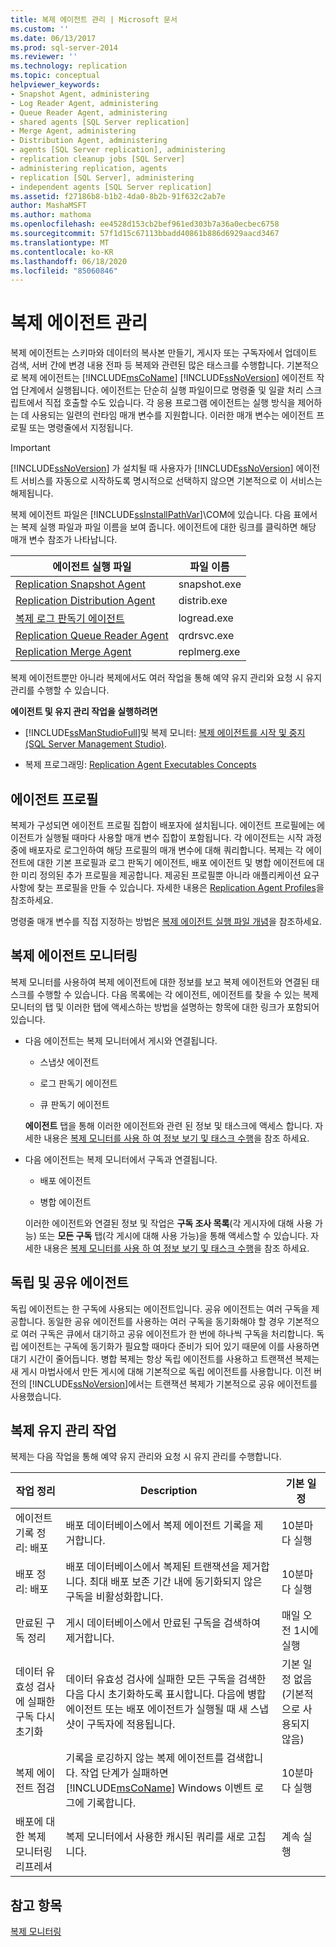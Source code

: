 ```yaml
---
title: 복제 에이전트 관리 | Microsoft 문서
ms.custom: ''
ms.date: 06/13/2017
ms.prod: sql-server-2014
ms.reviewer: ''
ms.technology: replication
ms.topic: conceptual
helpviewer_keywords:
- Snapshot Agent, administering
- Log Reader Agent, administering
- Queue Reader Agent, administering
- shared agents [SQL Server replication]
- Merge Agent, administering
- Distribution Agent, administering
- agents [SQL Server replication], administering
- replication cleanup jobs [SQL Server]
- administering replication, agents
- replication [SQL Server], administering
- independent agents [SQL Server replication]
ms.assetid: f27186b8-b1b2-4da0-8b2b-91f632c2ab7e
author: MashaMSFT
ms.author: mathoma
ms.openlocfilehash: ee4528d153cb2bef961ed303b7a36a0ecbec6758
ms.sourcegitcommit: 57f1d15c67113bbadd40861b886d6929aacd3467
ms.translationtype: MT
ms.contentlocale: ko-KR
ms.lasthandoff: 06/18/2020
ms.locfileid: "85060846"
---
```

# <a name="replication-agent-administration"></a>복제 에이전트 관리
  복제 에이전트는 스키마와 데이터의 복사본 만들기, 게시자 또는 구독자에서 업데이트 검색, 서버 간에 변경 내용 전파 등 복제와 관련된 많은 태스크를 수행합니다. 기본적으로 복제 에이전트는 [!INCLUDE[msCoName](../../../includes/msconame-md.md)] [!INCLUDE[ssNoVersion](../../../includes/ssnoversion-md.md)] 에이전트 작업 단계에서 실행됩니다. 에이전트는 단순히 실행 파일이므로 명령줄 및 일괄 처리 스크립트에서 직접 호출할 수도 있습니다. 각 응용 프로그램 에이전트는 실행 방식을 제어하는 데 사용되는 일련의 런타임 매개 변수를 지원합니다. 이러한 매개 변수는 에이전트 프로필 또는 명령줄에서 지정됩니다.  
  
> [!IMPORTANT]  
>  [!INCLUDE[ssNoVersion](../../../includes/ssnoversion-md.md)] 가 설치될 때 사용자가 [!INCLUDE[ssNoVersion](../../../includes/ssnoversion-md.md)] 에이전트 서비스를 자동으로 시작하도록 명시적으로 선택하지 않으면 기본적으로 이 서비스는 해제됩니다.  
  
 복제 에이전트 파일은 [!INCLUDE[ssInstallPathVar](../../../includes/ssinstallpathvar-md.md)]\COM에 있습니다. 다음 표에서는 복제 실행 파일과 파일 이름을 보여 줍니다. 에이전트에 대한 링크를 클릭하면 해당 매개 변수 참조가 나타납니다.  
  
|에이전트 실행 파일|파일 이름|  
|----------------------|---------------|  
|[Replication Snapshot Agent](replication-snapshot-agent.md)|snapshot.exe|  
|[Replication Distribution Agent](replication-distribution-agent.md)|distrib.exe|  
|[복제 로그 판독기 에이전트](replication-log-reader-agent.md)|logread.exe|  
|[Replication Queue Reader Agent](replication-queue-reader-agent.md)|qrdrsvc.exe|  
|[Replication Merge Agent](replication-merge-agent.md)|replmerg.exe|  
  
 복제 에이전트뿐만 아니라 복제에서도 여러 작업을 통해 예약 유지 관리와 요청 시 유지 관리를 수행할 수 있습니다.  
  
 **에이전트 및 유지 관리 작업을 실행하려면**  
  
-   [!INCLUDE[ssManStudioFull](../../../includes/ssmanstudiofull-md.md)]및 복제 모니터: [복제 에이전트를 시작 및 중지 &#40;SQL Server Management Studio&#41;](start-and-stop-a-replication-agent-sql-server-management-studio.md).  
  
-   복제 프로그래밍: [Replication Agent Executables Concepts](../concepts/replication-agent-executables-concepts.md)  
  
## <a name="agent-profiles"></a>에이전트 프로필  
 복제가 구성되면 에이전트 프로필 집합이 배포자에 설치됩니다. 에이전트 프로필에는 에이전트가 실행될 때마다 사용할 매개 변수 집합이 포함됩니다. 각 에이전트는 시작 과정 중에 배포자로 로그인하여 해당 프로필의 매개 변수에 대해 쿼리합니다. 복제는 각 에이전트에 대한 기본 프로필과 로그 판독기 에이전트, 배포 에이전트 및 병합 에이전트에 대한 미리 정의된 추가 프로필을 제공합니다. 제공된 프로필뿐 아니라 애플리케이션 요구 사항에 찾는 프로필을 만들 수 있습니다. 자세한 내용은 [Replication Agent Profiles](replication-agent-profiles.md)을 참조하세요.  
  
 명령줄 매개 변수를 직접 지정하는 방법은 [복제 에이전트 실행 파일 개념](../concepts/replication-agent-executables-concepts.md)을 참조하세요.  
  
## <a name="monitoring-replication-agents"></a>복제 에이전트 모니터링  
 복제 모니터를 사용하여 복제 에이전트에 대한 정보를 보고 복제 에이전트와 연결된 태스크를 수행할 수 있습니다. 다음 목록에는 각 에이전트, 에이전트를 찾을 수 있는 복제 모니터의 탭 및 이러한 탭에 액세스하는 방법을 설명하는 항목에 대한 링크가 포함되어 있습니다.  
  
-   다음 에이전트는 복제 모니터에서 게시와 연결됩니다.  
  
    -   스냅샷 에이전트  
  
    -   로그 판독기 에이전트  
  
    -   큐 판독기 에이전트  
  
     **에이전트** 탭을 통해 이러한 에이전트와 관련 된 정보 및 태스크에 액세스 합니다. 자세한 내용은 [복제 모니터를 사용 하 여 정보 보기 및 태스크 수행](../monitor/view-information-and-perform-tasks-replication-monitor.md)을 참조 하세요.  
  
-   다음 에이전트는 복제 모니터에서 구독과 연결됩니다.  
  
    -   배포 에이전트  
  
    -   병합 에이전트  
  
     이러한 에이전트와 연결된 정보 및 작업은 **구독 조사 목록**(각 게시자에 대해 사용 가능) 또는 **모든 구독** 탭(각 게시에 대해 사용 가능)을 통해 액세스할 수 있습니다. 자세한 내용은 [복제 모니터를 사용 하 여 정보 보기 및 태스크 수행](../monitor/view-information-and-perform-tasks-replication-monitor.md)을 참조 하세요.  
  
## <a name="independent-and-shared-agents"></a>독립 및 공유 에이전트  
 독립 에이전트는 한 구독에 사용되는 에이전트입니다. 공유 에이전트는 여러 구독을 제공합니다. 동일한 공유 에이전트를 사용하는 여러 구독을 동기화해야 할 경우 기본적으로 여러 구독은 큐에서 대기하고 공유 에이전트가 한 번에 하나씩 구독을 처리합니다. 독립 에이전트는 구독에 동기화가 필요할 때마다 준비가 되어 있기 때문에 이를 사용하면 대기 시간이 줄어듭니다. 병합 복제는 항상 독립 에이전트를 사용하고 트랜잭션 복제는 새 게시 마법사에서 만든 게시에 대해 기본적으로 독립 에이전트를 사용합니다. 이전 버전의 [!INCLUDE[ssNoVersion](../../../includes/ssnoversion-md.md)]에서는 트랜잭션 복제가 기본적으로 공유 에이전트를 사용했습니다.  
  
## <a name="replication-maintenance-jobs"></a>복제 유지 관리 작업  
 복제는 다음 작업을 통해 예약 유지 관리와 요청 시 유지 관리를 수행합니다.  
  
|작업 정리|Description|기본 일정|  
|------------------|-----------------|----------------------|  
|에이전트 기록 정리: 배포|배포 데이터베이스에서 복제 에이전트 기록을 제거합니다.|10분마다 실행|  
|배포 정리: 배포|배포 데이터베이스에서 복제된 트랜잭션을 제거합니다. 최대 배포 보존 기간 내에 동기화되지 않은 구독을 비활성화합니다.|10분마다 실행|  
|만료된 구독 정리|게시 데이터베이스에서 만료된 구독을 검색하여 제거합니다.|매일 오전 1시에 실행|  
|데이터 유효성 검사에 실패한 구독 다시 초기화|데이터 유효성 검사에 실패한 모든 구독을 검색한 다음 다시 초기화하도록 표시합니다. 다음에 병합 에이전트 또는 배포 에이전트가 실행될 때 새 스냅샷이 구독자에 적용됩니다.|기본 일정 없음(기본적으로 사용되지 않음)|  
|복제 에이전트 점검|기록을 로깅하지 않는 복제 에이전트를 검색합니다. 작업 단계가 실패하면 [!INCLUDE[msCoName](../../../includes/msconame-md.md)] Windows 이벤트 로그에 기록합니다.|10분마다 실행|  
|배포에 대한 복제 모니터링 리프레셔|복제 모니터에서 사용한 캐시된 쿼리를 새로 고칩니다.|계속 실행|  
  
## <a name="see-also"></a>참고 항목  
 [복제 모니터링](../monitoring-replication.md)  
  
  
